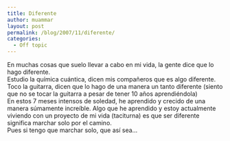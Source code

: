 ```yaml
---
title: Diferente
author: muammar
layout: post
permalink: /blog/2007/11/diferente/
categories:
  - Off topic
---
```

En muchas cosas que suelo llevar a cabo en mi vida, la gente dice que lo hago diferente.  
Estudio la química cuántica, dicen mis compañeros que es algo diferente. Toco la guitarra, dicen que lo hago de una manera un tanto diferente (siento que no se tocar la guitarra a pesar de tener 10 años aprendiéndola)  
En estos 7 meses intensos de soledad, he aprendido y crecido de una manera súmamente increíble. Algo que he aprendido y estoy actualmente viviendo con un proyecto de mi vida (taciturna) es que ser diferente significa marchar solo por el camino.  
Pues si tengo que marchar solo, que así sea&#8230;